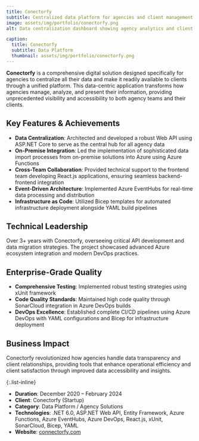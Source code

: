 ```yaml
---
title: Conectorfy
subtitle: Centralized data platform for agencies and client management
image: assets/img/portfolio/conectorfy.png
alt: Data centralization dashboard showing agency analytics and client insights

caption:
  title: Conectorfy
  subtitle: Data Platform
  thumbnail: assets/img/portfolio/conectorfy.png
---
```


**Conectorfy** is a comprehensive digital solution designed specifically for agencies to centralize all their data and make it readily available to clients through a unified platform. This data-centric application transforms how agencies manage, analyze, and present their information, providing unprecedented visibility and accessibility to both agency teams and their clients.

## Key Features & Achievements

- **Data Centralization**: Architected and developed a robust Web API using ASP.NET Core to serve as the central hub for all agency data
- **On-Premise Integration**: Led the implementation of sophisticated data import processes from on-premise solutions into Azure using Azure Functions
- **Cross-Team Collaboration**: Provided technical support to the frontend team developing React.js applications, ensuring seamless backend-frontend integration
- **Event-Driven Architecture**: Implemented Azure EventHubs for real-time data processing and distribution
- **Infrastructure as Code**: Utilized Bicep templates for automated infrastructure deployment alongside YAML build pipelines

## Technical Leadership

Over 3+ years with Conectorfy, overseeing critical API development and data migration strategies. The project showcased advanced Azure ecosystem integration and modern DevOps practices.

## Enterprise-Grade Quality

- **Comprehensive Testing**: Implemented robust testing strategies using xUnit framework
- **Code Quality Standards**: Maintained high code quality through SonarCloud integration in Azure DevOps builds
- **DevOps Excellence**: Established complete CI/CD pipelines using Azure DevOps with YAML configurations and Bicep for infrastructure deployment

## Business Impact

Conectorfy revolutionized how agencies handle data transparency and client relationships, providing tools that enhance operational efficiency and client satisfaction through improved data accessibility and insights.

{:.list-inline}
- **Duration**: December 2020 – February 2024
- **Client**: Conectorfy (Startup)
- **Category**: Data Platform / Agency Solutions
- **Technologies**: .NET 6.0, ASP.NET Web API, Entity Framework, Azure Functions, Azure EventHubs, Azure DevOps, React.js, xUnit, SonarCloud, Bicep, YAML
- **Website**: [connectorfy.com](https://connectorfy.com/)

